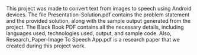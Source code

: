 This project was made to convert text from images to speech using Android devices. The file Presentation-Solution.pdf contains the problem statement and the provided solution, along with the sample output generated from the project. The Black Book PDF contains all the necessary details, including languages used, technologies used, output, and sample code. Also, Research_Paper-Image To Speech App.pdf is a research paper that we created during this project work.
